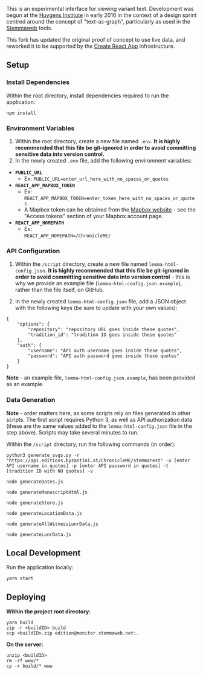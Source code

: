 This is an experimental interface for viewing variant text. Development was begun at the [Huygens Institute](http://huygens.knaw.nl/) in early 2016 in the context of a design sprint centred around the concept of "text-as-graph", particularly as used in the [Stemmaweb](https://stemmaweb.net/) tools.

This fork has updated the original proof of concept to use live data, and reworked it to be supported by the [Create React App](https://github.com/facebook/create-react-app) infrastructure.

## Setup

### Install Dependencies

Within the root directory, install dependencies required to run the application:  
```
npm install
```

### Environment Variables
1. Within the root directory, create a new file named `.env`. **It is highly recommended that this file be git-ignored in order to avoid committing sensitive data into version control.**
2. In the newly created `.env` file, add the following environment variables:
* **`PUBLIC_URL`**
  * Ex: `PUBLIC_URL=enter_url_here_with_no_spaces_or_quotes`
* **`REACT_APP_MAPBOX_TOKEN`**
  * Ex: `REACT_APP_MAPBOX_TOKEN=enter_token_here_with_no_spaces_or_quotes`
  * A Mapbox token can be obtained from the [Mapbox website](www.mapbox.com) - see the "Access tokens" section of your Mapbox account page.
* **`REACT_APP_HOMEPATH`**
  * Ex:   
`REACT_APP_HOMEPATH=/ChronicleME/`


### API Configuration
1. Within the `/script` directory, create a new file named `lemma-html-config.json`.  **It is highly recommended that this file be git-ignored in order to avoid committing sensitive data into version control** - this is why we provide an example file (`lemma-html-config.json.example`), rather than the file itself, on GitHub.

2. In the newly created `lemma-html-config.json` file, add a JSON object with the following keys (be sure to update with your own values):

```
{
    "options": {
        "repository": "repository URL goes inside these quotes",
        "tradition_id": "tradition ID goes inside these quotes"
    },
    "auth": {
        "username": "API auth username goes inside these quotes",
        "password": "API auth password goes inside these quotes"
    }
}
```

**Note** - an example file, `lemma-html-config.json.example`, has been provided as an example.


### Data Generation

**Note** - order matters here, as some scripts rely on files generated in other scripts. The first script requires Python 3, as well as API authorization data (these are the same values added to the `lemma-html-config.json` file in the step above). Scripts may take several minutes to run.

Within the `/script` directory, run the following commands (in order):

```
python3 generate_svgs.py -r "https://api.editions.byzantini.st/ChronicleME/stemmarest" -u [enter API username in quotes] -p [enter API password in quotes] -t [tradition ID with NO quotes] -v
```


```
node generateDates.js
```


```
node generateManuscriptHtml.js
```

```
node generateStore.js
```

```
node generateLocationData.js
```

```
node generateAllWitnessLunrData.js
```

```
node generateLunrData.js
```

## Local Development
Run the application locally:
```
yarn start
```

## Deploying
**Within the project root directory:**
```
yarn build   
zip -r <buildID> build
scp <buildID>.zip edition@monitor.stemmaweb.net:.
```

**On the server:**  
```rm -rf build
unzip <buildID>
rm -rf www/*
cp -r build/* www
```
